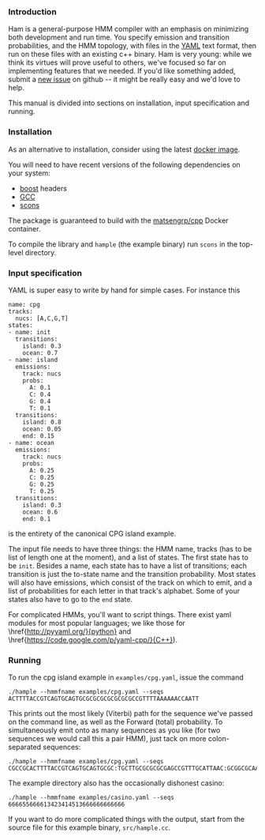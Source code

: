 ### Introduction

Ham is a general-purpose HMM compiler with an emphasis on minimizing both development and run time.
You specify emission and transition probabilities, and the HMM topology, with files in the [YAML](http://yaml.org) text format, then run on these files with an existing c++ binary.
Ham is very young: while we think its virtues will prove useful to others, we've focused so far on implementing features that we needed.
If you'd like something added, submit a [new issue](https://github.com/psathyrella/ham/issues/new) on github -- it might be really easy and we'd love to help.

This manual is divided into sections on installation, input specification and running.

### Installation

As an alternative to installation, consider using the latest [docker image](https://registry.hub.docker.com/u/psathyrella/ham/).

You will need to have recent versions of the following dependencies on your system:
  - [boost](http://www.boost.org/) headers
  - [GCC](https://gcc.gnu.org/)
  - [scons](http://scons.org/)

The package is guaranteed to build with the [matsengrp/cpp](https://github.com/matsengrp/dockerfiles/blob/master/cpp/Dockerfile) Docker container.

To compile the library and `hample` (the example binary) run `scons` in the top-level directory.


### Input specification

YAML is super easy to write by hand for simple cases.
For instance this

```
name: cpg
tracks:
  nucs: [A,C,G,T]
states:
- name: init
  transitions:
    island: 0.3
    ocean: 0.7
- name: island
  emissions:
    track: nucs
    probs:
      A: 0.1
      C: 0.4
      G: 0.4
      T: 0.1
  transitions:
    island: 0.8
    ocean: 0.05
    end: 0.15
- name: ocean
  emissions:
    track: nucs
    probs:
      A: 0.25
      C: 0.25
      G: 0.25
      T: 0.25
  transitions:
    island: 0.3
    ocean: 0.6
    end: 0.1
```

is the entirety of the canonical CPG island example.

The input file needs to have three things: the HMM name, tracks (has to be list of length one at the moment), and a list of states.
The first state has to be `init`.
Besides a name, each state has to have a list of transitions; each transition is just the to-state name and the transition probability.
Most states will also have emissions, which consist of the track on which to emit, and a list of probabilities for each letter in that track's alphabet.
Some of your states also have to go to the `end` state.

For complicated HMMs, you'll want to script things.
There exist yaml modules for most popular languages; we like those for \href{http://pyyaml.org/}{python} and \href{https://code.google.com/p/yaml-cpp/}{C++}).

### Running

To run the cpg island example in `examples/cpg.yaml`, issue the command

```./hample --hmmfname examples/cpg.yaml --seqs ACTTTTACCGTCAGTGCAGTGCGCGCGCGCGCGCGCCGTTTTAAAAAACCAATT```

This prints out the most likely (Viterbi) path for the sequence we've passed on the command line, as well as the Forward (total) probability.
To simultaneously emit onto as many sequences as you like (for two sequences we would call this a pair HMM), just tack on more colon-separated sequences:

    ./hample --hmmfname examples/cpg.yaml --seqs CGCCGCACTTTTACCGTCAGTGCAGTGCGC:TGCTTGCGCGCGCGAGCCGTTTGCATTAAC:GCGGCGCAAAAAACCGTCAGTGCAGTGCTT

The example directory also has the occasionally dishonest casino:

    ./hample --hmmfname examples/casino.yaml --seqs 666655666613423414513666666666666

If you want to do more complicated things with the output, start from the source file for this example binary, `src/hample.cc`.
